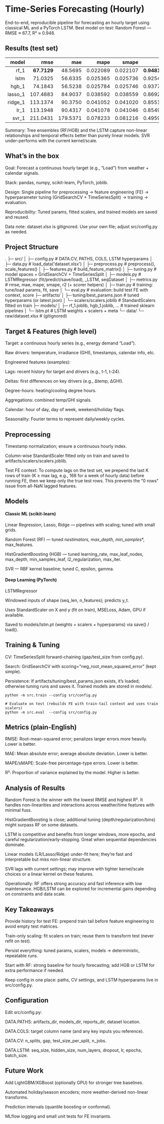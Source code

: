 # Time-Series Forecasting (Hourly)

End-to-end, reproducible pipeline for forecasting an hourly target using classical ML and a PyTorch LSTM.
Best model on test: Random Forest — RMSE ≈ 67.7, R² ≈ 0.948.

## Results (test set)

|   model |        rmse |      mae |     mape |    smape |           r2 |
| ------: | ----------: | -------: | -------: | -------: | -----------: |
|    rf_1 | **67.7129** |  48.5695 | 0.022089 | 0.022107 | **0.948109** |
|    lstm |     71.0325 |  56.6335 | 0.025365 | 0.025736 |     0.925414 |
|   hgb_1 |     74.1843 |  56.5238 | 0.025784 | 0.025746 |     0.937716 |
| lasso_1 |    107.4883 |  84.9037 | 0.038592 | 0.038559 |     0.869241 |
| ridge_1 |    113.1374 |  90.3750 | 0.041052 | 0.041020 |     0.855135 |
|    lr_1 |    113.1948 |  90.4317 | 0.041078 | 0.041046 |     0.854988 |
|   svr_1 |    211.0431 | 179.5371 | 0.078233 | 0.081216 |     0.495928 |

Summary: Tree ensembles (RF/HGB) and the LSTM capture non-linear relationships and temporal effects better than purely linear models. SVR under-performs with the current kernel/scale.

## What’s in the box

Goal: Forecast a continuous hourly target (e.g., “Load”) from weather + calendar signals.

Stack: pandas, numpy, scikit-learn, PyTorch, joblib.

Design: Single pipeline for preprocessing → feature engineering (FE) → hyperparameter tuning (GridSearchCV + TimeSeriesSplit) → training → evaluation.

Reproducibility: Tuned params, fitted scalers, and trained models are saved and reused.

Data note: dataset.xlsx is gitignored. Use your own file; adjust src/config.py as needed.

## Project Structure

.
├─ src/
│ ├─ config.py # DATA.CV, PATHS, COLS, LSTM hyperparams
│ ├─ data.py # load_data('dataset.xlsx')
│ ├─ preprocess.py # preprocess(), scale_features()
│ ├─ features.py # build_feature_matrix()
│ ├─ tuning.py # model spaces + GridSearchCV + TimeSeriesSplit
│ ├─ models.py # LSTMRegressor (fit/predict/save/load), \_LSTM, seqDataset
│ ├─ metrics.py # rmse, mae, mape, smape, r2 (+ scorer helpers)
│ ├─ train.py # training: tune/load params, fit, save
│ └─ eval.py # evaluation: build test FE with context, score
├─ artifacts/
│ ├─ tuning/best_params.json # tuned hyperparams (or latest.json)
│ └─ scalers/scalers.joblib # StandardScalers fitted on train
├─ models/
│ ├─ rf_1.joblib, hgb_1.joblib, ... # trained sklearn pipelines
│ └─ lstm.pt # LSTM weights + scalers + meta
└─ data/
└─ raw/dataset.xlsx # (gitignored)

## Target & Features (high level)

Target: a continuous hourly series (e.g., energy demand “Load”).

Raw drivers: temperature, irradiance (GHI), timestamps, calendar info, etc.

Engineered features (examples):

Lags: recent history for target and drivers (e.g., t-1, t-24).

Deltas: first differences on key drivers (e.g., Δtemp, ΔGHI).

Degree-hours: heating/cooling degree hours.

Aggregations: combined temp/GHI signals.

Calendar: hour of day, day of week, weekend/holiday flags.

Seasonality: Fourier terms to represent daily/weekly cycles.

## Preprocessing

Timestamp normalization; ensure a continuous hourly index.

Column-wise StandardScaler fitted only on train and saved to artifacts/scalers/scalers.joblib.

Test FE context: To compute lags on the test set, we prepend the last K rows of train (K ≥ max lag, e.g., 168 for a week of hourly data) before running FE, then we keep only the true test rows. This prevents the “0 rows” issue from all-NaN lagged features.

## Models

#### Classic ML (scikit-learn)

Linear Regression, Lasso, Ridge — pipelines with scaling; tuned with small grids.

Random Forest (RF) — tuned n*estimators, max_depth, min_samples*\*, max_features.

HistGradientBoosting (HGB) — tuned learning_rate, max_leaf_nodes, max_depth, min_samples_leaf, l2_regularization, max_iter.

SVR — RBF kernel baseline; tuned C, epsilon, gamma.

#### Deep Learning (PyTorch)

LSTMRegressor

Windowed inputs of shape (seq_len, n_features); predicts y_t.

Uses StandardScaler on X and y (fit on train), MSELoss, Adam, GPU if available.

Saved to models/lstm.pt (weights + scalers + hyperparams) via save() / load().

## Training & Tuning

CV: TimeSeriesSplit forward-chaining (gap/test_size from config.py).

Search: GridSearchCV with scoring="neg_root_mean_squared_error" (kept simple).

Persistence: If artifacts/tuning/best_params.json exists, it’s loaded; otherwise tuning runs and saves it. Trained models are stored in models/.

```# Train (tunes if no best_params.json yet; fits models; saves artifacts)
python -m src.train --config src/config.py

# Evaluate on test (rebuilds FE with train-tail context and uses train scalers)
python -m src.eval  --config src/config.py
```

## Metrics (plain-English)

RMSE: Root-mean-squared error; penalizes larger errors more heavily. Lower is better.

MAE: Mean absolute error; average absolute deviation. Lower is better.

MAPE/sMAPE: Scale-free percentage-type errors. Lower is better.

R²: Proportion of variance explained by the model. Higher is better.

## Analysis of Results

Random Forest is the winner with the lowest RMSE and highest R². It handles non-linearities and interactions across weather/time features with minimal fuss.

HistGradientBoosting is close; additional tuning (depth/regularization/bins) might surpass RF on some datasets.

LSTM is competitive and benefits from longer windows, more epochs, and careful regularization/early-stopping. Great when sequential dependencies dominate.

Linear models (LR/Lasso/Ridge) under-fit here; they’re fast and interpretable but miss non-linear structure.

SVR lags with current settings; may improve with tighter kernel/scale choices or a linear kernel on these features.

Operationally: RF offers strong accuracy and fast inference with low maintenance. HGB/LSTM can be explored for incremental gains depending on constraints and data scale.

## Key Takeaways

Provide history for test FE: prepend train tail before feature engineering to avoid empty test matrices.

Train-only scaling: fit scalers on train; reuse them to transform test (never refit on test).

Persist everything: tuned params, scalers, models → deterministic, repeatable runs.

Start with RF: strong baseline for hourly forecasting; add HGB or LSTM for extra performance if needed.

Keep config in one place: paths, CV settings, and LSTM hyperparams live in src/config.py.

## Configuration

Edit src/config.py:

DATA.PATHS: artifacts_dir, models_dir, reports_dir, dataset location.

DATA.COLS: target column name (and any key inputs you reference).

DATA.CV: n_splits, gap, test_size_per_split, n_jobs.

DATA.LSTM: seq_size, hidden_size, num_layers, dropout, lr, epochs, batch_size.

## Future Work

Add LightGBM/XGBoost (optionally GPU) for stronger tree baselines.

Automated holiday/season encoders; more weather-derived non-linear transforms.

Prediction intervals (quantile boosting or conformal).

MLflow logging and small unit tests for FE invariants.
